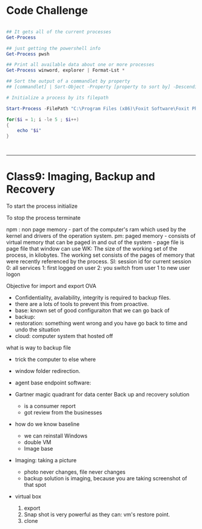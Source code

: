 # Code Challenge

```ps1

## It gets all of the current processes
Get-Process

## just getting the powershell info
Get-Process pwsh 

## Print all available data about one or more processes
Get-Process winword, explorer | Format-Lst *

## Sort the output of a commandlet by property
## [commandlet] | Sort-Object -Property [property to sort by] -Descending

# Initialize a process by its filepath

Start-Process -FilePath "C:\Program Files (x86)\Foxit Software\Foxit PhantomPDF\FoxitPhantomPDF.exe"

for($i = 1; i -le 5 ; $i++)
{
    echo "$i"
}




```


---

# Class9: Imaging, Backup and Recovery


To start the process initialize

To stop the process terminate

npm : non page memory
    - part of the computer's ram which used by the kernel and drivers of the operation system.
pm: paged memory
    - consists of virtual memory that can be paged in and out of the system
    - page file is page file that window can use
WK: The size of the working set of the process, in kilobytes. The working set consists of the pages of memory that were recently referenced by the process.
SI: session id for current session  
    0: all services
    1: first logged on user
    2: you switch from user 1 to new user logon


Objective for import and export OVA 
- Confidentiality, availability, integrity is required to backup files.
- there are a lots of tools to prevent this from proactive.
- base: known set of good configuraiton that we can go back of
- backup: 
- restoration: something went wrong and you have go back to time and undo the situation
- cloud: computer system that hosted off 

what is way to backup file
- trick the computer to else where
- window folder redirection.
- agent base endpoint software: 

- Gartner magic quadrant for data center Back up and recovery solution
    - is a consumer report
    - got review from the businesses

- how do we know baseline
    - we can reinstall Windows
    - double VM
    - Image base 
- Imaging: taking a picture
    - photo never changes, file never changes
    - backup solution is imaging, because you are taking screenshot of that spot
- virtual box
    1. export
    2. Snap shot is very powerful as they can: vm's restore point.
    3. clone
